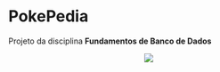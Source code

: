 # PokePedia

Projeto da disciplina **Fundamentos de Banco de Dados**

<p align="center"> 
<img src="http://www.pngmart.com/files/2/Pikachu-PNG-HD.png">
</p>
